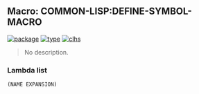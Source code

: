 ## Macro: COMMON-LISP:DEFINE-SYMBOL-MACRO
[![package](https://img.shields.io/badge/Package-COMMON--LISP-5f9ea0.svg?style=social&colorA=999999)](../) [![type](https://img.shields.io/badge/Type-Macro-5f9ea0.svg?style=social&colorA=999999)](../#macro) [![clhs](https://img.shields.io/badge/CLHS-DEFINE--SYMBOL--MACRO-5f9ea0.svg?style=social&colorA=999999)](http://www.lispworks.com/documentation/HyperSpec/Body/m_defi_1.htm) 

> No description.

### Lambda list
```
(NAME EXPANSION)
```
